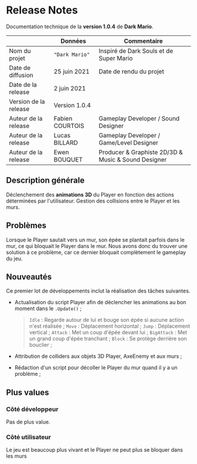 # Release Notes

Documentation technique de la **version 1.0.4** de **Dark Mario**.

|                      |Données         |Commentaire                                         |
|----------------------|----------------|----------------------------------------------------|
|Nom du projet         |`"Dark Mario"`  |Inspiré de Dark Souls et de Super Mario             |
|Date de diffusion     |25 juin 2021    |Date de rendu du projet                             |
|Date de la release    |2 juin 2021     |                                                    |
|Version de la release |Version 1.0.4   |                                                    |
|Auteur de la release  |Fabien COURTOIS |Gameplay Developer / Sound Designer                 | 
|Auteur de la release  |Lucas  BILLARD  |Gameplay Developer / Game/Level Designer            | 
|Auteur de la release  |Ewen BOUQUET    |Producer & Graphiste 2D/3D & Music & Sound Designer |

## Description générale

Déclenchement des **animations 3D** du Player en fonction des actions déterminées par l'utilisateur.
Gestion des collisions entre le Player et les murs.

## Problèmes

Lorsque le Player sautait vers un mur, son épée se plantait parfois dans le mur, ce qui bloquait le Player dans le mur. Nous avons donc du trouver une solution à ce problème, car ce dernier bloquait complètement le gameplay du jeu.

## Nouveautés

Ce premier lot de développements inclut la réalisation des tâches suivantes.
- Actualisation du script Player afin de déclencher les animations au bon moment dans le `.Update()` ;
	>  `Idle` : Regarde autour de lui et bouge son épée si aucune action n'est réalisée ;
	>  `Move` : Déplacement horizontal ;
	>  `Jump` : Déplacement vertical ;
	>  `Attack` : Met un coup d'épée devant lui ;
	>  `BigAttack` : Met un grand coup d'épée tranchant ;
	>  `Block` : Se protège derrière son bouclier ;

- Attribution de colliders aux objets 3D Player, AxeEnemy et aux murs ;
- Rédaction d'un script pour décoller le Player du mur quand il y a un problème ;

## Plus values

### Côté développeur

Pas de plus value.

### Côté utilisateur

Le jeu est beaucoup plus vivant et le Player ne peut plus se bloquer dans les murs

